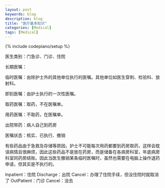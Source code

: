 ```yaml
---
layout: post
keywords: blog
description: blog
title: "医疗基本知识"
categories: [Medical]
tags: [Medical]
---
```

{% include codepiano/setup %}

医生类别：门急诊、门诊、住院

长期医嘱：

临时医嘱：由除护士外的其他单位执行的医嘱。其他单位如医生穿刺、检验科、放射科。

即刻医嘱：由护士执行的一次性医嘱。

取药医嘱：取药，不在医嘱单。

用药医嘱：不取药，在医嘱单。

出院带药：病人自己到药房

医嘱状态：核实、已执行、撤销

<!--more-->

有些药品由于急救及存储等原因，护士不可能每次用药都要到药房取药，这样会耽误病情且很麻烦，因此这些药品不是放在药房，而是储备在各病房科室，年底病房科室同药房结账。因此当医生撤销某条临时医嘱时，虽然也需要在电脑上操作退药申请，但其实是不执行的。

Inpatient：住院
Discharge：出院
Cancel：办理了住院手续，但没住院时就取消了
OutPatient：门诊
Cancel：没去
